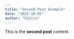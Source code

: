 ```yaml
---
title: "Second Post Example"
date: "2025-10-05"
author: "Chitra"
---
```


This is the **second post** content.
